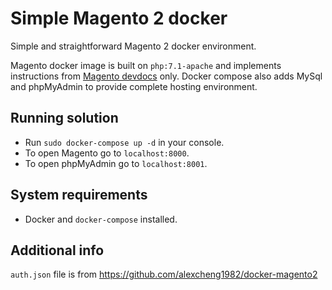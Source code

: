 # Simple Magento 2 docker
Simple and straightforward Magento 2 docker environment.

Magento docker image is built on `php:7.1-apache` and implements instructions from [Magento devdocs](https://devdocs.magento.com/guides/v2.2/install-gde/composer.html) only.
Docker compose also adds MySql and phpMyAdmin to provide complete hosting environment.

## Running solution
* Run `sudo docker-compose up -d` in your console.
* To open Magento go to `localhost:8000`.
* To open phpMyAdmin go to `localhost:8001`.

## System requirements
* Docker and `docker-compose` installed.

## Additional info
`auth.json` file is from https://github.com/alexcheng1982/docker-magento2